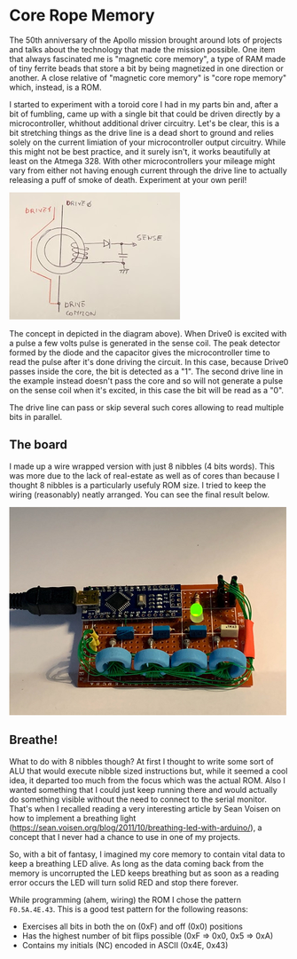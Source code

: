 # Core Rope Memory

The 50th anniversary of the Apollo mission brought around lots of projects and talks about the technology that made the mission possible. One item that always fascinated me is "magnetic core memory", a type of RAM made of tiny ferrite beads that store a bit by being magnetized in one direction or another. A close relative of "magnetic core memory" is "core rope memory" which, instead, is a ROM.

I started to experiment with a toroid core I had in my parts bin and, after a bit of fumbling, came up with a single bit that could be driven directly by a microcontroller, whithout additional driver circuitry. Let's be clear, this is a bit stretching things as the drive line is a dead short to ground and relies solely on the current limiation of your microcontroller output circuitry. While this might not be best practice, and it surely isn't, it works beautifully at least on the Atmega 328. With other microcontrollers your mileage might vary from either not having enough current through the drive line to actually releasing a puff of smoke of death. Experiment at your own peril!

![bit](docs/bit.png)

The concept in depicted in the diagram above). When Drive0 is excited with a pulse a few volts pulse is generated in the sense coil. The peak detector formed by the diode and the capacitor gives the microcontroller time to read the pulse after it's done driving the circuit. In this case, because Drive0 passes inside the core, the bit is detected as a "1". The second drive line in the example instead doesn't pass the core and so will not generate a pulse on the sense coil when it's excited, in this case the bit will be read as a "0".

The drive line can pass or skip several such cores allowing to read multiple bits in parallel. 

## The board ##

I made up a wire wrapped version with just 8 nibbles (4 bits words). This was more due to the lack of real-estate as well as of cores than because I thought 8 nibbles is a particularly usefuly ROM size. I tried to keep the wiring (reasonably) neatly arranged. You can see the final result below.

![board](docs/board.png)

## Breathe! ##

What to do with 8 nibbles though? At first I thought to write some sort of ALU that would execute nibble sized instructions but, while it seemed a cool idea, it departed too much from the focus which was the actual ROM. Also I wanted something that I could just keep running there and would actually do something visible without the need to connect to the serial monitor. That's when I recalled reading a very interesting article by Sean Voisen on how to implement a breathing light (https://sean.voisen.org/blog/2011/10/breathing-led-with-arduino/), a concept that I never had a chance to use in one of my projects.

So, with a bit of fantasy, I imagined my core memory to contain vital data to keep a breathing LED alive. As long as the data coming back from the memory is uncorrupted the LED keeps breathing but as soon as a reading error occurs the LED will turn solid RED and stop there forever.

While programming (ahem, wiring) the ROM I chose the pattern ```F0.5A.4E.43```. This is a good test pattern for the following reasons:

* Exercises all bits in both the on (0xF) and off (0x0) positions
* Has the highest number of bit flips possible (0xF => 0x0, 0x5 => 0xA)
* Contains my initials (NC) encoded in ASCII (0x4E, 0x43)

